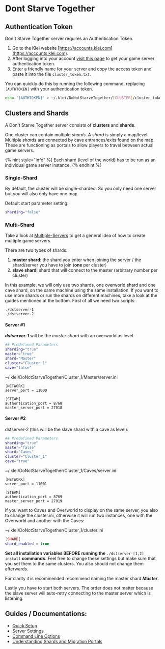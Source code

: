 # Dont Starve Together

## Authentication Token

Don't Starve Together server requires an Authentication Token.

1. Go to the Klei website [https://accounts.klei.com](https://accounts.klei.com).
2. After logging into your account [visit this page](https://accounts.klei.com/account/game/servers?game=DontStarveTogether) to get your game server authentication token.
3. Enter a friendly name for your server and copy the access token and paste it into the file `cluster_token.txt`.

You can quickly do this by running the following command, replacing `[AUTHTOKEN]` with your authentication token.

```bash
echo '[AUTHTOKEN]' > ~/.klei/DoNotStarveTogether/[CLUSTER]/cluster_token.txt
```

## Clusters and Shards

A Don't Starve Together server consists of **clusters** and **shards**.

One cluster can contain multiple _shards_. A _shard_ is simply a map/level. Multiple _shards_ are connected by cave entrances/exits found on the map. These are functioning as portals to allow players to travel between actual game servers.

{% hint style="info" %}
Each shard \(level of the world\) has to be run as an individual game server instance.
{% endhint %}

### Single-Shard

By default, the cluster will be single-sharded. So you only need one server but you will also only have one map.

Default start parameter setting:

```bash
sharding="false"
```

### Multi-Shard

Take a look at [Multiple-Servers](https://docs.linuxgsm.com/features/multiple-game-servers) to get a general idea of how to create multiple game servers.

There are two types of shards:

1. **master shard**: the shard you enter when joining the server / the shard/server you have to join \(**one** per cluster\)
2. **slave shard**: shard that will connect to the master \(arbitrary number per cluster\)

In this example, we will only use two shards, one overworld shard and one cave shard, on the same machine using the same installation. If you want to use more shards or run the shards on different machines, take a look at the guides mentioned at the bottom. First of all we need two scripts:

```text
./dstserver-1
./dstserver-2
```

#### Server \#1

_**dstserver-1**_ will be the _master shard_ with an overworld as level.

```bash
## Predefined Parameters
sharding="true"
master="true"
shard="Master" 
cluster="Cluster_1"
cave="false"
```

~/.klei/DoNotStarveTogether/Cluster\_1/Master/server.ini

```text
[NETWORK]
server_port = 11000

[STEAM]
authentication_port = 8768
master_server_port = 27018
```

#### Server \#2

dstserver-2 \(this will be the slave shard with a cave as level\):

```bash
## Predefined Parameters
sharding="true"
master="false"
shard="Caves" 
cluster="Cluster_1"
cave="true"
```

~/.klei/DoNotStarveTogether/Cluster\_1/Caves/server.ini

```text
[NETWORK]
server_port = 11001

[STEAM]
authentication_port = 8769
master_server_port = 27019
```

If you want to Caves and Overworld to display on the same server, you also to change the cluster.ini, otherwise it will run two instances, one with the Overworld and another with the Caves:

~/.klei/DoNotStarveTogether/Cluster\_1/cluster.ini

```lua
[SHARD]
shard_enabled = true
```

**Set all installation variables BEFORE running the** `./dstserver-[1,2] install` **commands.** Feel free to change these settings but make sure that you set them to the same clusters. You also should not change them afterwards.

For clarity it is recommended recommend naming the master shard _**Master**_.

Lastly you have to start both servers. The order does not matter because the slave server will auto-retry connecting to the master server which is listening.

## Guides / Documentations:

* [Quick Setup](http://forums.kleientertainment.com/topic/64441-dedicated-server-quick-setup-guide-linux/)
* [Server Settings](http://forums.kleientertainment.com/topic/64552-dedicated-server-settings-guide/)
* [Command Line Options](http://forums.kleientertainment.com/topic/64743-dedicated-server-command-line-options-guide/)
* [Understanding Shards and Migration Portals](http://forums.kleientertainment.com/topic/59174-understanding-shards-and-migration-portals/)

